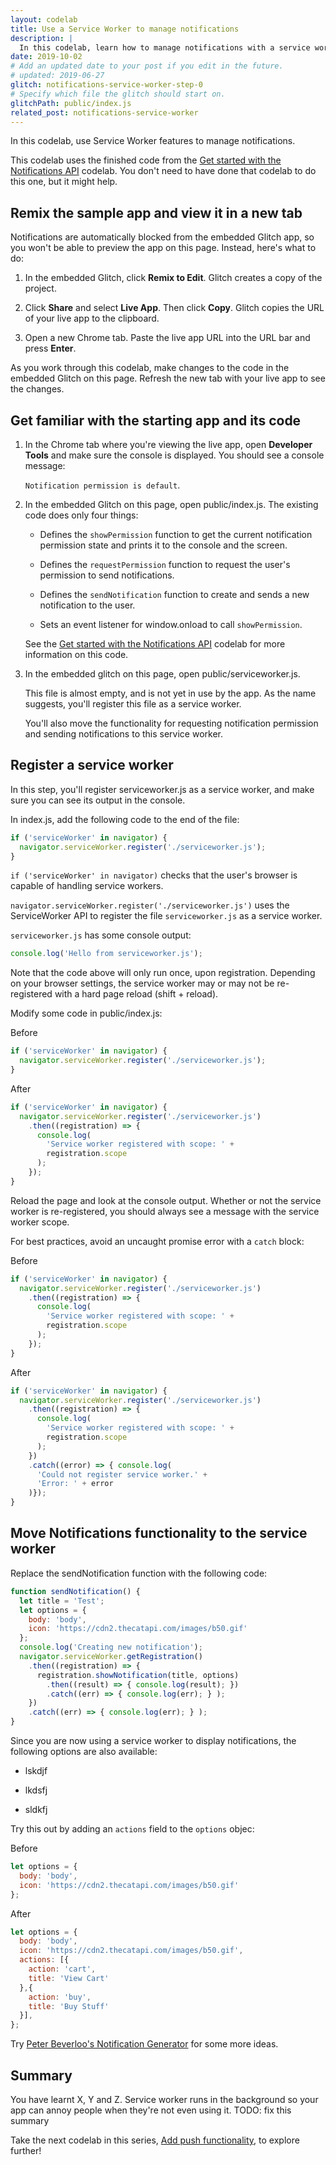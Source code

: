 ```yaml
---
layout: codelab
title: Use a Service Worker to manage notifications
description: |
  In this codelab, learn how to manage notifications with a service worker.
date: 2019-10-02
# Add an updated date to your post if you edit in the future.
# updated: 2019-06-27
glitch: notifications-service-worker-step-0
# Specify which file the glitch should start on.
glitchPath: public/index.js
related_post: notifications-service-worker
---
```


In this codelab, use Service Worker features to manage notifications. 

This codelab uses the finished code from the [Get started with the Notifications API](notifications-api-get-started) codelab. You don't need to have done that codelab to do this one, but it might help.

## Remix the sample app and view it in a new tab

Notifications are automatically blocked from the embedded Glitch app, so you won't be able to preview the app on this page. Instead, here's what to do:

1.  In the embedded Glitch, click **Remix to Edit**. Glitch creates a copy of the project.

2.  Click **Share** and select **Live App**. Then click **Copy**. Glitch copies the URL of your live app to the clipboard.

3.  Open a new Chrome tab. Paste the live app URL into the URL bar and press **Enter**.

As you work through this codelab, make changes to the code in the embedded Glitch on this page. Refresh the new tab with your live app to see the changes.

## Get familiar with the starting app and its code

1.  In the Chrome tab where you're viewing the live app, open **Developer Tools** and make sure the console is displayed. You should see a console message: 

    `Notification permission is default`. 

1.  In the embedded Glitch on this page, open public/index.js. The existing code does only four things: 

    *   Defines the `showPermission` function to get the current notification permission state and prints it to the console and the screen.
    
    *   Defines the `requestPermission` function to request the user's permission to send notifications.

    *   Defines the `sendNotification` function to create and sends a new notification to the user.

    *   Sets an event listener for window.onload to call `showPermission`.

    See the [Get started with the Notifications API](notifications-api-get-started) codelab for more information on this code.

1.  In the embedded glitch on this page, open public/serviceworker.js. 

    This file is almost empty, and is not yet in use by the app. As the name suggests, you'll register this file as a service worker. 

    You'll also move the functionality for requesting notification permission and sending notifications to this service worker.

## Register a service worker

In this step, you'll register serviceworker.js as a service worker, and make sure you can see its output in the console.

In index.js, add the following code to the end of the file:

```js
if ('serviceWorker' in navigator) {
  navigator.serviceWorker.register('./serviceworker.js');
}
```

`if ('serviceWorker' in navigator)` checks that the user's browser is capable of handling service workers. 

`navigator.serviceWorker.register('./serviceworker.js')` uses the ServiceWorker API to register the file `serviceworker.js` as a service worker. 

`serviceworker.js` has some console output: 

```js
console.log('Hello from serviceworker.js');
```

Note that the code above will only run once, upon registration. Depending on your browser settings, the service worker may or may not be re-registered with a hard page reload (shift + reload). 

Modify some code in public/index.js:

Before

```js
if ('serviceWorker' in navigator) {
  navigator.serviceWorker.register('./serviceworker.js');
}
```

After 

```js
if ('serviceWorker' in navigator) {
  navigator.serviceWorker.register('./serviceworker.js')
    .then((registration) => {
      console.log(
        'Service worker registered with scope: ' + 
        registration.scope
      );
    });
}
```

Reload the page and look at the console output. Whether or not the service worker is re-registered, you should always see a message with the service worker scope.

For best practices, avoid an uncaught promise error with a `catch` block:

Before

```js
if ('serviceWorker' in navigator) {
  navigator.serviceWorker.register('./serviceworker.js')
    .then((registration) => {
      console.log(
        'Service worker registered with scope: ' + 
        registration.scope
      );
    });
}
```

After 

```js
if ('serviceWorker' in navigator) {
  navigator.serviceWorker.register('./serviceworker.js')
    .then((registration) => {
      console.log(
        'Service worker registered with scope: ' + 
        registration.scope
      );
    })
    .catch((error) => { console.log(
      'Could not register service worker.' + 
      'Error: ' + error
    )});
}
```

## Move Notifications functionality to the service worker

Replace the sendNotification function with the following code:

```js
function sendNotification() {
  let title = 'Test';
  let options = {
    body: 'body',
    icon: 'https://cdn2.thecatapi.com/images/b50.gif'
  };
  console.log('Creating new notification');
  navigator.serviceWorker.getRegistration()
    .then((registration) => {
      registration.showNotification(title, options)
        .then((result) => { console.log(result); })
        .catch((err) => { console.log(err); } );
    })
    .catch((err) => { console.log(err); } );
}
```

Since you are now using a service worker to display notifications, the following options are also available:

* lskdjf

* lkdsfj

* sldkfj

Try this out by adding an `actions` field to the `options` objec:

Before 

```js
let options = {
  body: 'body',
  icon: 'https://cdn2.thecatapi.com/images/b50.gif'
};
```

After 

```js
let options = {
  body: 'body',
  icon: 'https://cdn2.thecatapi.com/images/b50.gif',
  actions: [{
    action: 'cart',
    title: 'View Cart'
  },{
    action: 'buy',
    title: 'Buy Stuff'
  }],
};
```

Try [Peter Beverloo's Notification Generator](https://tests.peter.sh/notification-generator/) for some more ideas.

## Summary

You have learnt X, Y and Z. Service worker runs in the background so your app can annoy people when they're not even using it. TODO: fix this summary

Take the next codelab in this series, [Add push functionality](https://), to explore further!
